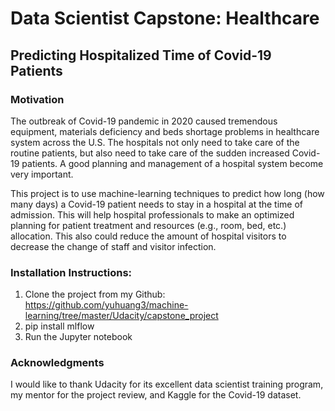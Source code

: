 # Data Scientist Capstone: Healthcare 
## Predicting Hospitalized Time of Covid-19 Patients

### Motivation
The outbreak of Covid-19 pandemic in 2020 caused tremendous equipment, materials deficiency and beds shortage problems in healthcare system across the U.S. The hospitals not only need to take care of the routine patients, but also need to take care of the sudden increased Covid-19 patients. A good planning and management of a hospital system become very important. 

This project is to use machine-learning techniques to predict how long (how many days) a Covid-19 patient needs to stay in a hospital at the time of admission. This will help hospital professionals to make an optimized planning for patient treatment and resources (e.g., room, bed, etc.) allocation. This also could reduce the amount of hospital visitors to decrease the change of staff and visitor infection.

### Installation Instructions:
1. Clone the project from my Github: https://github.com/yuhuang3/machine-learning/tree/master/Udacity/capstone_project
2. pip install mlflow
3. Run the Jupyter notebook

### Acknowledgments
I would like to thank Udacity for its excellent data scientist training program, my mentor for the project review, and Kaggle for the Covid-19 dataset.

